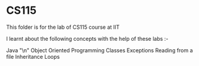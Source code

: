 # CS115

This folder is for the lab of CS115 course at IIT

I learnt about the following concepts with the help of these labs :- 

Java "\n" 
Object Oriented Programming 
Classes 
Exceptions 
Reading from a file 
Inheritance
Loops
